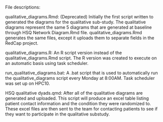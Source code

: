 File descriptions:

qualitative_diagrams.Rmd: (Deprecated)
Initially the first script written to generated the diagrams for the qualitative
sub-study. The qualitative diagrams represent the same 5 diagrams that are 
generated at baseline through HSQ Network Diagram.Rmd file. 
qualitative_diagrams.Rmd generates the same files, except it uploads them to 
separate fields in the RedCap project.

qualitative_diagrams.R: An R script version instead of the 
qualitative_diagrams.Rmd script. The R version was created to execute on an 
automatic basis using task scheduler. 

run_qualitative_diagrams.bat: A .bat script that is used to automatically run
the qualitative_diagrams script every Monday at 8:00AM. Task scheduler was set
up on HPC10.

HSQ qualitative dyads.qmd: After all of the qualitative diagrams are generated
and uploaded. This script will produce an excel table listing patient contact
information and the condition they were randomized to. These excel files are 
then sent to the team for contacting patients to see if they want to participate
in the qualitative substudy.
